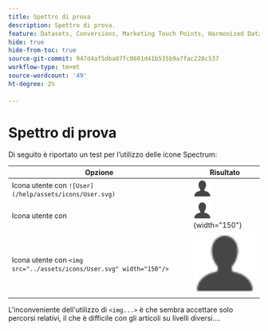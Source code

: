 ```yaml
---
title: Spettro di prova
description: Spettro di prova.
feature: Datasets, Conversions, Marketing Touch Points, Harmonized Data
hide: true
hide-from-toc: true
source-git-commit: 947d4af5dba07fc0601d41b535b9a7fac228c537
workflow-type: tm+mt
source-wordcount: '49'
ht-degree: 2%

---
```


# Spettro di prova

Di seguito è riportato un test per l’utilizzo delle icone Spectrum:

| Opzione | Risultato |
|---|---|
| Icona utente con `![User](/help/assets/icons/User.svg)` | ![Utente](/help/assets/icons/User.svg) |
| Icona utente con | ![Utente](/help/assets/icons/User.svg "Icona utente"){width="150"} |
| Icona utente con `<img src="../assets/icons/User.svg" width="150"/>` | <img src="../assets/icons/User.svg" width="150" /> |

L&#39;inconveniente dell&#39;utilizzo di `<img...>` è che sembra accettare solo percorsi relativi, il che è difficile con gli articoli su livelli diversi....
